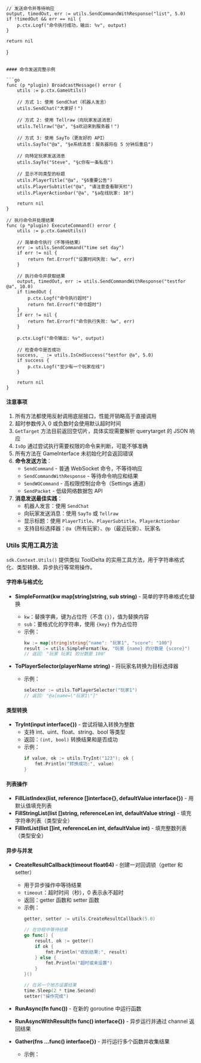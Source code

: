 
    // 发送命令并等待响应
    output, timedOut, err := utils.SendCommandWithResponse("list", 5.0)
    if !timedOut && err == nil {
        p.ctx.Logf("命令执行成功，输出: %v", output)
    }

    return nil
}
```

#### 命令发送完整示例

```go
func (p *plugin) BroadcastMessage() error {
    utils := p.ctx.GameUtils()

    // 方式 1: 使用 SendChat（机器人发言）
    utils.SendChat("大家好！")

    // 方式 2: 使用 Tellraw（向玩家发送消息）
    utils.Tellraw("@a", "§a欢迎来到服务器！")

    // 方式 3: 使用 SayTo（更友好的 API）
    utils.SayTo("@a", "§e系统消息：服务器将在 5 分钟后重启")

    // 向特定玩家发送消息
    utils.SayTo("Steve", "§c你有一条私信")

    // 显示不同类型的标题
    utils.PlayerTitle("@a", "§6重要公告")
    utils.PlayerSubtitle("@a", "请注意查看聊天栏")
    utils.PlayerActionbar("@a", "§a在线玩家: 10")

    return nil
}

// 执行命令并处理结果
func (p *plugin) ExecuteCommand() error {
    utils := p.ctx.GameUtils()

    // 简单命令执行（不等待结果）
    err := utils.SendCommand("time set day")
    if err != nil {
        return fmt.Errorf("设置时间失败: %w", err)
    }

    // 执行命令并获取结果
    output, timedOut, err := utils.SendCommandWithResponse("testfor @a", 10.0)
    if timedOut {
        p.ctx.Logf("命令执行超时")
        return fmt.Errorf("命令超时")
    }
    if err != nil {
        return fmt.Errorf("命令执行失败: %w", err)
    }

    p.ctx.Logf("命令输出: %v", output)

    // 检查命令是否成功
    success, _ := utils.IsCmdSuccess("testfor @a", 5.0)
    if success {
        p.ctx.Logf("至少有一个玩家在线")
    }

    return nil
}
```

#### 注意事项

1. 所有方法都使用反射调用底层接口，性能开销略高于直接调用
2. 超时参数传入 0 或负数时会使用默认超时时间
3. `GetTarget` 方法目前返回空切片，具体实现需要解析 querytarget 的 JSON 响应
4. `IsOp` 通过尝试执行需要权限的命令来判断，可能不够准确
5. 所有方法在 GameInterface 未初始化时会返回错误
6. **命令发送方法**：
   - `SendCommand` - 普通 WebSocket 命令，不等待响应
   - `SendCommandWithResponse` - 等待命令响应和结果
   - `SendWOCommand` - 高权限控制台命令（Settings 通道）
   - `SendPacket` - 低级网络数据包 API
7. **消息发送最佳实践**：
   - 机器人发言：使用 `SendChat`
   - 向玩家发送消息：使用 `SayTo` 或 `Tellraw`
   - 显示标题：使用 `PlayerTitle`、`PlayerSubtitle`、`PlayerActionbar`
   - 支持目标选择器：`@a`（所有玩家）、`@p`（最近玩家）、玩家名

### Utils 实用工具方法

`sdk.Context.Utils()` 提供类似 ToolDelta 的实用工具方法，用于字符串格式化、类型转换、异步执行等常用操作。

#### 字符串与格式化

- **SimpleFormat(kw map[string]string, sub string)** - 简单的字符串格式化替换
  - `kw`：替换字典，键为占位符（不含 `{}`），值为替换内容
  - `sub`：要格式化的字符串，使用 `{key}` 作为占位符
  - 示例：
    ```go
    kw := map[string]string{"name": "玩家1", "score": "100"}
    result := utils.SimpleFormat(kw, "玩家 {name} 的分数是 {score}")
    // 返回: "玩家 玩家1 的分数是 100"
    ```

- **ToPlayerSelector(playerName string)** - 将玩家名转换为目标选择器
  - 示例：
    ```go
    selector := utils.ToPlayerSelector("玩家1")
    // 返回: "@a[name=\"玩家1\"]"
    ```

#### 类型转换

- **TryInt(input interface{})** - 尝试将输入转换为整数
  - 支持 int、uint、float、string、bool 等类型
  - 返回：`(int, bool)` 转换结果和是否成功
  - 示例：
    ```go
    if value, ok := utils.TryInt("123"); ok {
        fmt.Println("转换成功:", value)
    }
    ```

#### 列表操作

- **FillListIndex(list, reference []interface{}, defaultValue interface{})** - 用默认值填充列表
- **FillStringList(list []string, referenceLen int, defaultValue string)** - 填充字符串列表（类型安全）
- **FillIntList(list []int, referenceLen int, defaultValue int)** - 填充整数列表（类型安全）

#### 异步与并发

- **CreateResultCallback(timeout float64)** - 创建一对回调锁（getter 和 setter）
  - 用于异步操作中等待结果
  - `timeout`：超时时间（秒），0 表示永不超时
  - 返回：getter 函数和 setter 函数
  - 示例：
    ```go
    getter, setter := utils.CreateResultCallback(5.0)

    // 在协程中等待结果
    go func() {
        result, ok := getter()
        if ok {
            fmt.Println("收到结果:", result)
        } else {
            fmt.Println("超时或未设置")
        }
    }()

    // 在另一个地方设置结果
    time.Sleep(2 * time.Second)
    setter("操作完成")
    ```

- **RunAsync(fn func())** - 在新的 goroutine 中运行函数
- **RunAsyncWithResult(fn func() interface{})** - 异步运行并通过 channel 返回结果
- **Gather(fns ...func() interface{})** - 并行运行多个函数并收集结果
  - 示例：